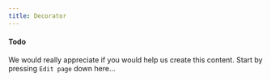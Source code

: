 ```yaml
---
title: Decorator
---
```


#### Todo

We would really appreciate if you would help us create this content. Start by pressing `Edit page` down here...
